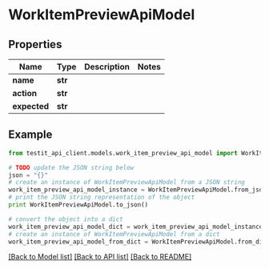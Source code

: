# WorkItemPreviewApiModel


## Properties
Name | Type | Description | Notes
------------ | ------------- | ------------- | -------------
**name** | **str** |  | 
**action** | **str** |  | 
**expected** | **str** |  | 

## Example

```python
from testit_api_client.models.work_item_preview_api_model import WorkItemPreviewApiModel

# TODO update the JSON string below
json = "{}"
# create an instance of WorkItemPreviewApiModel from a JSON string
work_item_preview_api_model_instance = WorkItemPreviewApiModel.from_json(json)
# print the JSON string representation of the object
print WorkItemPreviewApiModel.to_json()

# convert the object into a dict
work_item_preview_api_model_dict = work_item_preview_api_model_instance.to_dict()
# create an instance of WorkItemPreviewApiModel from a dict
work_item_preview_api_model_from_dict = WorkItemPreviewApiModel.from_dict(work_item_preview_api_model_dict)
```
[[Back to Model list]](../README.md#documentation-for-models) [[Back to API list]](../README.md#documentation-for-api-endpoints) [[Back to README]](../README.md)


